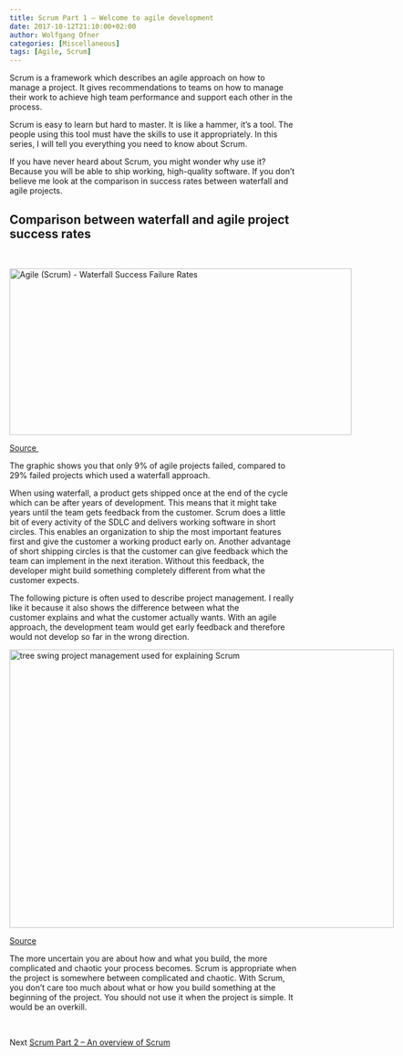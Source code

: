```yaml
---
title: Scrum Part 1 – Welcome to agile development
date: 2017-10-12T21:10:00+02:00
author: Wolfgang Ofner
categories: [Miscellaneous]
tags: [Agile, Scrum]
---
```

Scrum is a framework which describes an agile approach on how to manage a project. It gives recommendations to teams on how to manage their work to achieve high team performance and support each other in the process.

Scrum is easy to learn but hard to master. It is like a hammer, it’s a tool. The people using this tool must have the skills to use it appropriately. In this series, I will tell you everything you need to know about Scrum.

If you have never heard about Scrum, you might wonder why use it? Because you will be able to ship working, high-quality software. If you don’t believe me look at the comparison in success rates between waterfall and agile projects.

## Comparison between waterfall and agile project success rates

&nbsp;

<div id="attachment_165" style="width: 610px" class="wp-caption aligncenter">
  <a href="http://www.programmingwithwolfgang.com/wp-content/uploads/2017/10/Agile-Waterfall-Success-Failure-Rates.jpg"><img aria-describedby="caption-attachment-165" loading="lazy" class="wp-image-165 size-full" src="http://www.programmingwithwolfgang.com/wp-content/uploads/2017/10/Agile-Waterfall-Success-Failure-Rates.jpg" alt="Agile (Scrum) - Waterfall Success Failure Rates" width="600" height="292" srcset="https://www.programmingwithwolfgang.com/wp-content/uploads/2017/10/Agile-Waterfall-Success-Failure-Rates.jpg 600w, https://www.programmingwithwolfgang.com/wp-content/uploads/2017/10/Agile-Waterfall-Success-Failure-Rates-300x146.jpg 300w" sizes="(max-width: 600px) 100vw, 600px" /></a>
  
  <p id="caption-attachment-165" class="wp-caption-text">
    <a href="https://www.mountaingoatsoftware.com/blog/agile-succeeds-three-times-more-often-than-waterfall" target="_blank" rel="noopener">Source </a>
  </p>
</div>

The graphic shows you that only 9% of agile projects failed, compared to 29% failed projects which used a waterfall approach.

When using waterfall, a product gets shipped once at the end of the cycle which can be after years of development. This means that it might take years until the team gets feedback from the customer. Scrum does a little bit of every activity of the SDLC and delivers working software in short circles. This enables an organization to ship the most important features first and give the customer a working product early on. Another advantage of short shipping circles is that the customer can give feedback which the team can implement in the next iteration. Without this feedback, the developer might build something completely different from what the customer expects.

The following picture is often used to describe project management. I really like it because it also shows the difference between what the customer explains and what the customer actually wants. With an agile approach, the development team would get early feedback and therefore would not develop so far in the wrong direction.

<div id="attachment_168" style="width: 684px" class="wp-caption aligncenter">
  <a href="http://www.programmingwithwolfgang.com/wp-content/uploads/2017/10/tree-swing-project-management.png"><img aria-describedby="caption-attachment-168" loading="lazy" class="wp-image-168 size-full" src="http://www.programmingwithwolfgang.com/wp-content/uploads/2017/10/tree-swing-project-management.png" alt="tree swing project management used for explaining Scrum" width="674" height="488" srcset="https://www.programmingwithwolfgang.com/wp-content/uploads/2017/10/tree-swing-project-management.png 674w, https://www.programmingwithwolfgang.com/wp-content/uploads/2017/10/tree-swing-project-management-300x217.png 300w" sizes="(max-width: 674px) 100vw, 674px" /></a>
  
  <p id="caption-attachment-168" class="wp-caption-text">
    <a href="https://www.tamingdata.com/2010/07/08/the-project-management-tree-swing-cartoon-past-and-present/" target="_blank" rel="noopener">Source</a>
  </p>
</div>

The more uncertain you are about how and what you build, the more complicated and chaotic your process becomes. Scrum is appropriate when the project is somewhere between complicated and chaotic. With Scrum, you don’t care too much about what or how you build something at the beginning of the project. You should not use it when the project is simple. It would be an overkill.

&nbsp;

Next <a href="http://www.programmingwithwolfgang.com/scrum-part-2-overview-scrum/" target="_blank" rel="noopener">Scrum Part 2 &#8211; An overview of Scrum</a>